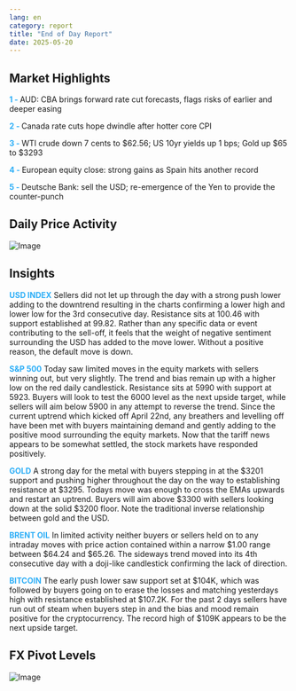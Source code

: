 ```yaml
---
lang: en
category: report
title: "End of Day Report"
date: 2025-05-20
---
```



<h2>Market Highlights</h2>
<strong style="color: #2caef7;">1 - </strong> AUD: CBA brings forward rate cut forecasts, flags risks of earlier and deeper easing

<strong style="color: #2caef7;">2 - </strong> Canada rate cuts hope dwindle after hotter core CPI

<strong style="color: #2caef7;">3 - </strong> WTI crude down 7 cents to $62.56; US 10yr yields up 1 bps; Gold up $65 to $3293

<strong style="color: #2caef7;">4 - </strong> European equity close: strong gains as Spain hits another record

<strong style="color: #2caef7;">5 - </strong> Deutsche Bank: sell the USD; re-emergence of the Yen to provide the counter-punch



<h2>Daily Price Activity</h2>
<img src="https://markleighedu.github.io/img/May-2025/20-May-2025/price.jpg" alt="Image"/>

<h2>Insights</h2>
<strong style="color: #2caef7;">USD INDEX</strong> Sellers did not let up through the day with a strong push lower adding to the downtrend resulting in the charts confirming a lower high and lower low for the 3rd consecutive day. Resistance sits at 100.46 with support established at 99.82. Rather than any specific data or event contributing to the sell-off, it feels that the weight of negative sentiment surrounding the USD has added to the move lower. Without a positive reason, the default move is down. 

<strong style="color: #2caef7;">S&P 500</strong> Today saw limited moves in the equity markets with sellers winning out, but very slightly. The trend and bias remain up with a higher low on the red daily candlestick. Resistance sits at 5990 with support at 5923. Buyers will look to test the 6000 level as the next upside target, while sellers will aim below 5900 in any attempt to reverse the trend. Since the current uptrend which kicked off April 22nd, any breathers and levelling off have been met with buyers maintaining demand and gently adding to the positive mood surrounding the equity markets. Now that the tariff news appears to be somewhat settled, the stock markets have responded positively.  

<strong style="color: #2caef7;">GOLD</strong> A strong day for the metal with buyers stepping in at the $3201 support and pushing higher throughout the day on the way to establishing resistance at $3295. Todays move was enough to cross the EMAs upwards and restart an uptrend. Buyers will aim above $3300 with sellers looking down at the solid $3200 floor. Note the traditional inverse relationship between gold and the USD. 

<strong style="color: #2caef7;">BRENT OIL</strong> In limited activity neither buyers or sellers held on to any intraday moves with price action contained within a narrow $1.00 range between $64.24 and $65.26. The sideways trend moved into its 4th consecutive day with a doji-like candlestick confirming the lack of direction.  

<strong style="color: #2caef7;">BITCOIN</strong> The early push lower saw support set at $104K, which was followed by buyers going on to erase the losses and matching yesterdays high with resistance established at $107.2K. For the past 2 days sellers have run out of steam when buyers step in and the bias and mood remain positive for the cryptocurrency. The record high of $109K appears to be the next upside target.



<h2>FX Pivot Levels</h2>
<img src="https://markleighedu.github.io/img/May-2025/20-May-2025/pivot.jpg" alt="Image"/>